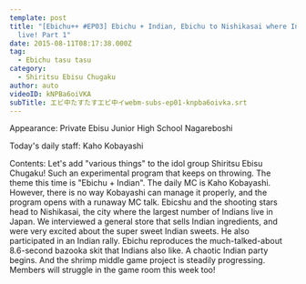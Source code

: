 ```yaml
---
template: post
title: "[Ebichu++ #EP03] Ebichu + Indian, Ebichu to Nishikasai where Indians
  live! Part 1"
date: 2015-08-11T08:17:38.000Z
tag:
  - Ebichu tasu tasu
category:
  - Shiritsu Ebisu Chugaku
author: auto
videoID: kNPBa6oiVKA
subTitle: エビ中たすたすエビ中イwebm-subs-ep01-knpba6oivka.srt
---
```

Appearance: Private Ebisu Junior High School Nagareboshi

Today's daily staff: Kaho Kobayashi

Contents: Let's add "various things" to the idol group Shiritsu Ebisu Chugaku! Such an experimental program that keeps on throwing.
The theme this time is "Ebichu + Indian". The daily MC is Kaho Kobayashi. However, there is no way Kobayashi can manage it properly, and the program opens with a runaway MC talk. Ebicshu and the shooting stars head to Nishikasai, the city where the largest number of Indians live in Japan. We interviewed a general store that sells Indian ingredients, and were very excited about the super sweet Indian sweets.
He also participated in an Indian rally. Ebichu reproduces the much-talked-about 8.6-second bazooka skit that Indians also like. A chaotic Indian party begins. And the shrimp middle game project is steadily progressing. Members will struggle in the game room this week too!
